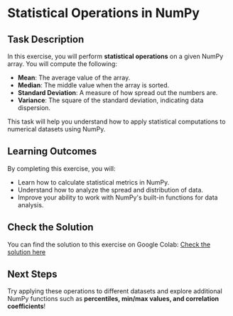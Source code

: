 # Statistical Operations in NumPy

## Task Description
In this exercise, you will perform **statistical operations** on a given NumPy array. You will compute the following:
- **Mean**: The average value of the array.
- **Median**: The middle value when the array is sorted.
- **Standard Deviation**: A measure of how spread out the numbers are.
- **Variance**: The square of the standard deviation, indicating data dispersion.

This task will help you understand how to apply statistical computations to numerical datasets using NumPy.

## Learning Outcomes
By completing this exercise, you will:
- Learn how to calculate statistical metrics in NumPy.
- Understand how to analyze the spread and distribution of data.
- Improve your ability to work with NumPy's built-in functions for data analysis.

## Check the Solution
You can find the solution to this exercise on Google Colab:
[Check the solution here](https://colab.research.google.com/drive/1fsAcbKzjP9lmTPV6bdW3hQmdx6AuDYJu?usp=sharing)

## Next Steps
Try applying these operations to different datasets and explore additional NumPy functions such as **percentiles, min/max values, and correlation coefficients**!
